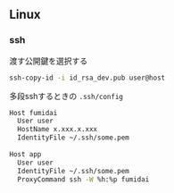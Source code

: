 ## Linux

### ssh

渡す公開鍵を選択する
```bash
ssh-copy-id -i id_rsa_dev.pub user@host
```

多段sshするときの `.ssh/config`

```bash
Host fumidai
  User user
  HostName x.xxx.x.xxx
  IdentityFile ~/.ssh/some.pem
  
Host app
  User user
  IdentityFile ~/.ssh/some.pem
  ProxyCommand ssh -W %h:%p fumidai
```
